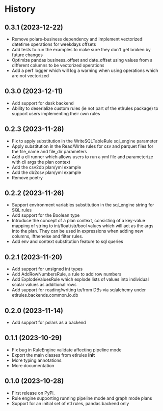 # History

## 0.3.1 (2023-12-22)

* Remove polars-business dependency and implement vectorized datetime operations for weekdays offsets
* Add tests to run the examples to make sure they don't get broken by future changes
* Optimize pandas business_offset and date_offset using values from a different columns to be vectorized operations
* Add a perf logger which will log a warning when using operations which are not vectorized

## 0.3.0 (2023-12-11)

* Add support for dask backend
* Ability to deserialize custom rules (ie not part of the etlrules package) to support users implementing their own rules

## 0.2.3 (2023-11-28)

* Fix to apply substitution in the WriteSQLTableRule sql_engine parameter
* Apply substitution in the Read/Write rules for csv and parquet files for the file_name and file_dir parameters
* Add a cli runner which allows users to run a yml file and parameterize with cli args the plan context
* Add the csv2db plan/yml example
* Add the db2csv plan/yml example
* Remove poetry

## 0.2.2 (2023-11-26)

* Support environment variables substitution in the sql_engine string for SQL rules
* Add support for the Boolean type
* Introduce the concept of a plan context, consisting of a key-value mapping of string to int/float/str/bool values
  which will act as the args into the plan. They can be used in expressions when adding new columns, ifthenelse and
  filter rules.
* Add env and context substitution feature to sql queries

## 0.2.1 (2023-11-20)

* Add support for unsigned int types
* Add AddRowNumbersRule, a rule to add row numbers
* Add ExplodeValuesRule which explode lists of values into individual scalar values as additional rows
* Add support for reading/writing to/from DBs via sqlalchemy under etlrules.backends.common.io.db

## 0.2.0 (2023-11-14)

* Add support for polars as a backend

## 0.1.1 (2023-10-29)

* Fix bug in RuleEngine validate affecting pipeline mode
* Export the main classes from etlrules __init__
* More typing annotations
* More documentation

## 0.1.0 (2023-10-28)

* First release on PyPI.
* Rule engine supporting running pipeline mode and graph mode plans
* Support for an initial set of etl rules, pandas backend only
